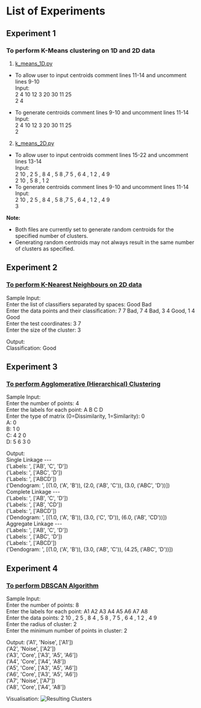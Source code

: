 
# List of Experiments

## Experiment 1
### To perform K-Means clustering on 1D and 2D data

1. [k_means_1D.py](k_means_1D.py)
  - To allow user to input centroids comment lines 11-14 and uncomment lines 9-10  
    Input:  
    2 4 10 12 3 20 30 11 25  
    2 4  
  
  - To generate centroids comment lines 9-10 and uncomment lines 11-14  
    Input:  
    2 4 10 12 3 20 30 11 25  
    2  

2. [k_means_2D.py](k_means_2D.py)
  - To allow user to input centroids comment lines 15-22 and uncomment lines 13-14  
    Input:  
    2 10 , 2 5 , 8 4 , 5 8 ,7 5 , 6 4 , 1 2 , 4 9  
    2 10 , 5 8 , 1 2  
  - To generate centroids comment lines 9-10 and uncomment lines 11-14  
    Input:  
    2 10 , 2 5 , 8 4 , 5 8 ,7 5 , 6 4 , 1 2 , 4 9  
    3  

**Note:** 
- Both files are currently set to generate random centroids for the specified number of clusters. 
- Generating random centroids may not always result in the same number of clusters as specified.

## Experiment 2
### [To perform K-Nearest Neighbours on 2D data](knn.py)

Sample Input:  
Enter the list of classifiers separated by spaces: Good Bad  
Enter the data points and their classification: 7 7 Bad, 7 4 Bad, 3 4 Good, 1 4 Good  
Enter the test coordinates: 3 7  
Enter the size of the cluster: 3  

Output:  
Classification:  Good  

## Experiment 3
### [To perform Agglomerative (Hierarchical) Clustering](agglomerative_clustering.py)

Sample Input:  
Enter the number of points: 4  
Enter the labels for each point: A B C D  
Enter the type of matrix (0=Dissimilarity, 1=Similarity): 0  
A: 0  
B: 1 0  
C: 4 2 0  
D: 5 6 3 0  

Output:  
Single Linkage ---   
('Labels: ', ['AB', 'C', 'D'])  
('Labels: ', ['ABC', 'D'])  
('Labels: ', ['ABCD'])  
('Dendogram: ', [(1.0, ('A', 'B')), (2.0, ('AB', 'C')), (3.0, ('ABC', 'D'))])  
Complete Linkage ---   
('Labels: ', ['AB', 'C', 'D'])  
('Labels: ', ['AB', 'CD'])  
('Labels: ', ['ABCD'])  
('Dendogram: ', [(1.0, ('A', 'B')), (3.0, ('C', 'D')), (6.0, ('AB', 'CD'))])  
Aggregate Linkage ---   
('Labels: ', ['AB', 'C', 'D'])  
('Labels: ', ['ABC', 'D'])  
('Labels: ', ['ABCD'])  
('Dendogram: ', [(1.0, ('A', 'B')), (3.0, ('AB', 'C')), (4.25, ('ABC', 'D'))])  

## Experiment 4
### [To perform DBSCAN Algorithm](dbscan.py)

Sample Input:  
Enter the number of points: 8  
Enter the labels for each point: A1 A2 A3 A4 A5 A6 A7 A8  
Enter the data points: 2 10 , 2 5 , 8 4 , 5 8 , 7 5 , 6 4 , 1 2 , 4 9  
Enter the radius of cluster: 2  
Enter the minimum number of points in cluster: 2  

Output:
('A1', 'Noise', ['A1'])  
('A2', 'Noise', ['A2'])  
('A3', 'Core', ['A3', 'A5', 'A6'])  
('A4', 'Core', ['A4', 'A8'])  
('A5', 'Core', ['A3', 'A5', 'A6'])  
('A6', 'Core', ['A3', 'A5', 'A6'])  
('A7', 'Noise', ['A7'])  
('A8', 'Core', ['A4', 'A8'])  

Visualisation:
![Resulting Clusters](/assets/dbscan.png)
